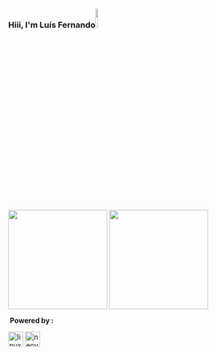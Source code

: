 ### Hiii, I'm Luís Fernando<img src="https://media.giphy.com/media/fbSR0cD5tisRXeOdPa/giphy.gif?cid=ecf05e478e7zgopw3tydil0yclrmqeoji06ah44816nlji3x&ep=v1_stickers_search&rid=giphy.gif&ct=s" width="10%"></a>

<img height=200 align="center" src="https://github-readme-stats.vercel.app/api?username=udkfer&bg_color=00000000&title_color=ffffff&icon_color=00ffff&text_color=808080&ring_color=00ff00&show_icons=true&rank_icon=github"/> <img height=200 align="center" src="https://github-readme-stats.vercel.app/api/top-langs?username=udkfer&layout=compact&bg_color=00000000&title_color=ffffff&icon_color=00ff00&text_color=808080&show_icons=true&size_weight=0.5&count_weight=0.5"/>

<b>&nbsp;Powered&nbsp;by&nbsp;:</b>
<p align="left">
<a href="https://www.linux.org/" target="_blank"><img src="https://upload.wikimedia.org/wikipedia/commons/3/35/Tux.svg" alt="linux" width="30" height="30"/></a>
<a href="https://neovim.io" target="_blank"><img src="https://upload.wikimedia.org/wikipedia/commons/3/3a/Neovim-mark.svg" alt="neovim" width="30" height="30"/></a>
</p>

<!--
**udkfer/udkfer** is a ✨ _special_ ✨ repository because its `README.md` (this file) appears on your GitHub profile.

Here are some ideas to get you started:

- 🔭 I’m currently working on ...
- 🌱 I’m currently learning ...
- 👯 I’m looking to collaborate on ...
- 🤔 I’m looking for help with ...
- 💬 Ask me about ...
- 📫 How to reach me: ...
- 😄 Pronouns: ...
- ⚡ Fun fact: ...
-->
